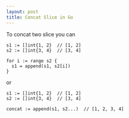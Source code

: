 ```yaml
---
layout: post
title: Concat Slice in Go
---
```


To concat two slice you can
```
s1 := []int{1, 2}  // [1, 2]
s2 := []int{3, 4}  // [3, 4]

for i := range s2 {
  s1 = append(s1, s2[i])
}

```
or

```
s1 := []int{1, 2}  // [1, 2]
s2 := []int{3, 4}  // [3, 4]

concat := append(s1, s2...)  // [1, 2, 3, 4]
```
